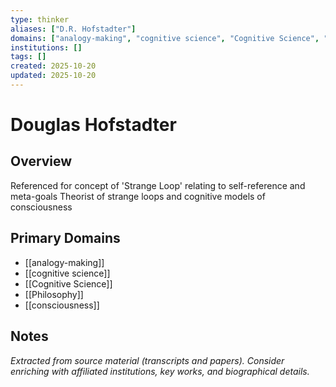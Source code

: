 ```yaml
---
type: thinker
aliases: ["D.R. Hofstadter"]
domains: ["analogy-making", "cognitive science", "Cognitive Science", "Philosophy", "consciousness"]
institutions: []
tags: []
created: 2025-10-20
updated: 2025-10-20
---
```


# Douglas Hofstadter

## Overview

Referenced for concept of 'Strange Loop' relating to self-reference and meta-goals
Theorist of strange loops and cognitive models of consciousness

## Primary Domains

- [[analogy-making]]
- [[cognitive science]]
- [[Cognitive Science]]
- [[Philosophy]]
- [[consciousness]]

## Notes

*Extracted from source material (transcripts and papers). Consider enriching with affiliated institutions, key works, and biographical details.*
